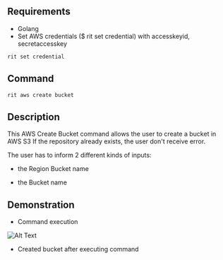 <!-- markdownlint-disable-file MD013 -->
<!-- markdownlint-disable-file MD033 -->
<!-- markdownlint-disable-file MD041 -->

## Requirements

- Golang
- Set AWS credentials (\$ rit set credential) with accesskeyid, secretaccesskey

```bash
rit set credential
```

## Command

```bash
rit aws create bucket
```

## Description

This AWS Create Bucket command allows the user to create a bucket in AWS S3
If the repository already exists, the user don't receive error.

The user has to inform 2 different kinds of inputs:

- the Region Bucket name

- the Bucket name

## Demonstration

- Command execution

![Alt Text](https://media.giphy.com/media/5OI7ywkzgCkbS14LB5/source.gif)

- Created bucket after executing command
